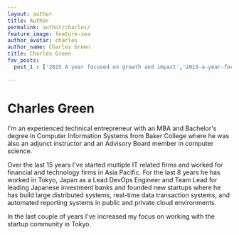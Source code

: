```yaml
---
layout: author
title: Author
permalink: author/charles/
feature_image: feature-sea
author_avatar: charles
author_name: Charles Green
title: Charles Green
fav_posts:
  post_1 : ['2015 A year focused on growth and impact','2015-a-year-focused-on-growth-and-impact/', 'I will adjust my focus from technology and implementation to execution and growth...']

---
```


# Charles Green

I'm an experienced technical entrepreneur with an MBA and Bachelor's degree in Computer Information Systems from Baker College where he was also an adjunct instructor and an Advisory Board member in computer science.

Over the last 15 years I've started multiple IT related firms and worked for financial and technology firms in Asia Pacific. For the last 8 years he has worked in Tokyo, Japan as a Lead DevOps Engineer and Team Lead for leading Japanese investment banks and founded new startups where he has build large distributed systems, real-time data transaction systems, and automated reporting systems in public and private cloud environments.

In the last couple of years I've increased my focus on working with the startup community in Tokyo.
